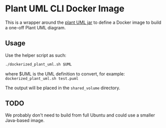 # Plant UML CLI Docker Image

This is a wrapper around the [plant UML jar](https://plantuml.com/starting) to define a Docker image to build a
one-off Plant UML diagram.

## Usage

Use the helper script as such:

```cmd
./dockerized_plant_uml.sh $UML
```

where $UML is the UML definition to convert, for example: `dockerized_plant_uml.sh test.puml`

The output will be placed in the `shared_volume` directory.

## TODO

We probably don't need to build from full Ubuntu and could use a smaller Java-based image.
